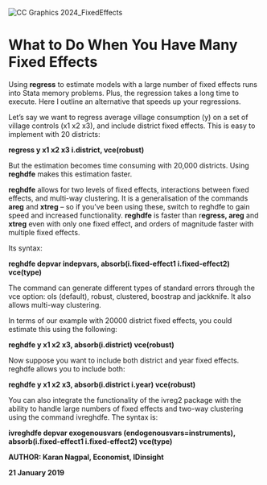 
![CC Graphics 2024_FixedEffects](https://github.com/csae-coders-corner/What-to-do-when-you-have-many-fixed-effects/assets/148211163/7e608633-5a18-4434-b5fb-620d09abf012)

# What to Do When You Have Many Fixed Effects
Using **regress** to estimate models with a large number of fixed effects runs into Stata memory problems. Plus, the regression takes a long time to execute. Here I outline an alternative that speeds up your regressions.

Let’s say we want to regress average village consumption (y) on a set of village controls (x1 x2 x3), and include district fixed effects. This is easy to implement with 20 districts: 

**regress y x1 x2 x3 i.district, vce(robust)**

But the estimation becomes time consuming with 20,000 districts. Using **reghdfe** makes this estimation faster. 

**reghdfe** allows for two levels of fixed effects, interactions between fixed effects, and multi-way clustering. It is a generalisation of the commands **areg** and **xtreg** – so if you’ve been using these, switch to reghdfe to gain speed and increased functionality. **reghdfe** is faster than r**egress, areg** and **xtreg** even with only one fixed effect, and orders of magnitude faster with multiple fixed effects. 

Its syntax:

**reghdfe depvar indepvars, absorb(i.fixed-effect1 i.fixed-effect2) vce(type)**  


The command can generate different types of standard errors through the vce option: ols (default), robust, clustered, boostrap and jackknife. It also allows multi-way clustering. 

In terms of our example with 20000 district fixed effects, you could estimate this using the following: 

**reghdfe y x1 x2 x3, absorb(i.district) vce(robust)**

Now suppose you want to include both district and year fixed effects. reghdfe allows you to include both:

**reghdfe y x1 x2 x3, absorb(i.district i.year) vce(robust)**


You can also integrate the functionality of the ivreg2 package with the ability to handle large numbers of fixed effects and two-way clustering using the command ivreghdfe. The syntax is:

**ivreghdfe depvar exogenousvars (endogenousvars=instruments), absorb(i.fixed-effect1 i.fixed-effect2) vce(type)**



**AUTHOR: Karan Nagpal, Economist, IDinsight**

**21 January 2019**


